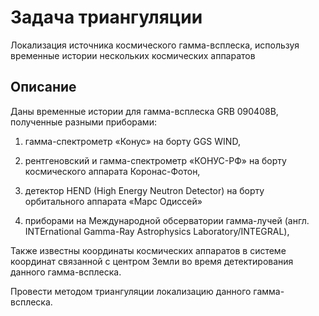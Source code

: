 # Задача триангуляции
Локализация источника космического гамма-всплеска, используя временные истории нескольких космических аппаратов

## Описание
Даны временные истории для гамма-всплеска GRB 090408B, полученные разными приборами:

1) гамма-спектрометр «Конус» на борту GGS WIND,

2) рентгеновский и гамма-спектрометр «КОНУС-РФ» на борту космического аппарата Коронас-Фотон,

3) детектор HEND (High Energy Neutron Detector) на борту орбитального аппарата «Марс Одиссей»

4) приборами на Международной обсерватории гамма-лучей (англ. INTErnational Gamma-Ray Astrophysics Laboratory/INTEGRAL),

Также известны координаты космических аппаратов в системе координат связанной с центром Земли во время детектирования данного гамма-всплеска.

Провести методом триангуляции локализацию данного гамма-всплеска.

